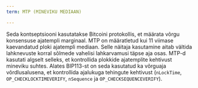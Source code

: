 ```yaml
---
term: MTP (MINEVIKU MEDIAAN)

---
```

Seda kontseptsiooni kasutatakse Bitcoini protokollis, et määrata võrgu konsensuse ajatempli marginaal. MTP on määratletud kui 11 viimase kaevandatud ploki ajatempli mediaan. Selle näitaja kasutamine aitab vältida lahknevuste korral sõlmede vahelisi lahkarvamusi täpse aja osas. MTP-d kasutati algselt selleks, et kontrollida plokkide ajatemplite kehtivust mineviku suhtes. Alates BIP113-st on seda kasutatud ka võrguaja võrdlusalusena, et kontrollida ajalukuga tehingute kehtivust (`nLockTime`, `OP_CHECKLOCKTIMEVERIFY`, `nSequence` ja `OP_CHECKSEQUENCEVERIFY`).